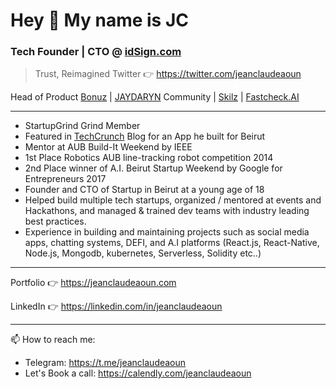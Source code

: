 # Hey 👋 My name is JC 

### Tech Founder | CTO @ [idSign.com](https://idsign.com) 

> Trust, Reimagined
Twitter 👉 https://twitter.com/jeanclaudeaoun

Head of Product [Bonuz](https://bonuz.xyz) | [JAYDARYN](https://jaydaryn.com) Community | [Skilz](https://skilzapp.net) | [Fastcheck.AI](https://fastcheck.ai/)

---

* StartupGrind Grind Member
* Featured in [TechCrunch](https://techcrunch.com/2020/08/05/rolling-updates-on-beirut-a-city-and-a-tech-community-devastated) Blog for an App he built for Beirut
* Mentor at AUB Build-It Weekend by IEEE
* 1st Place Robotics AUB line-tracking robot competition 2014
* 2nd Place winner of A.I. Beirut Startup Weekend by Google for Entrepreneurs 2017
* Founder and CTO of Startup in Beirut at a young age of 18
* Helped build multiple tech startups, organized / mentored at events and Hackathons, and managed & trained dev teams with industry leading best practices.
* Experience in building and maintaining projects such as social media apps, chatting systems, DEFI, and A.I platforms (React.js, React-Native, Node.js, Mongodb, kubernetes, Serverless, Solidity etc..)

---

Portfolio 👉 https://jeanclaudeaoun.com

LinkedIn 👉 https://linkedin.com/in/jeanclaudeaoun

---

📫 How to reach me:
- Telegram: https://t.me/jeanclaudeaoun
- Let's Book a call: https://calendly.com/jeanclaudeaoun
